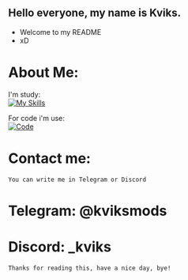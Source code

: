 ## Hello everyone, my name is Kviks.
- Welcome to my README
- xD

# About Me:
I'm study:      
[![My Skills](https://skillicons.dev/icons?i=haxe,lua&theme=dark)](https://skillicons.dev)

For code i'm use:         
[![Code](https://skillicons.dev/icons?i=vscode&theme=dark)](https://skillicons.dev)

# Contact me:
` You can write me in Telegram or Discord `
# Telegram: @kviksmods
# Discord: _kviks

` Thanks for reading this, have a nice day, bye! `
